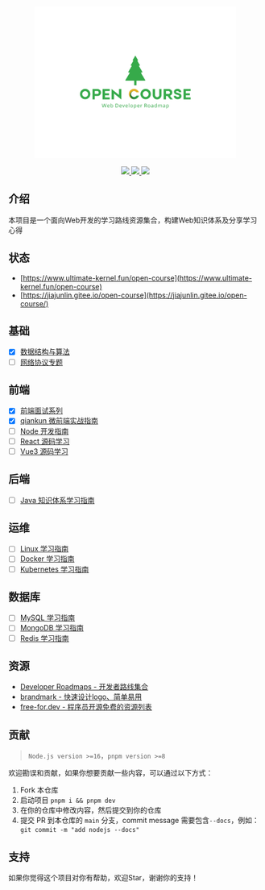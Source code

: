 <div align="center">
  <img src="./logo_tree.svg" width="400"  alt="logo" />
</div>

<p align="center">
  <a href="https://github.com/aaronlamz/open-course/actions/workflows/deploy-docs.yml">
    <img src="https://github.com/aaronlamz/open-course/actions/workflows/deploy-docs.yml/badge.svg ">
  </a>

  <a href="https://chat.openai.com/">
    <img src ="https://badgen.net/static/AIGC%20By/ChatGPT-4/green">
  </a>

  <a href="https://flat.badgen.net/badge/icon/wiki/green?icon=wiki&label">
    <img src ="https://flat.badgen.net/badge/icon/wiki/green?icon=wiki&label">
  </a>
</p>

## 介绍
本项目是一个面向Web开发的学习路线资源集合，构建Web知识体系及分享学习心得

## 状态
* [https://www.ultimate-kernel.fun/open-course](https://www.ultimate-kernel.fun/open-course)
* [https://jiajunlin.gitee.io/open-course](https://jiajunlin.gitee.io/open-course/)

## 基础
- [x] [数据结构与算法](https://www.ultimate-kernel.fun/open-course/algorithm/)
- [ ] [网络协议专题](https://www.ultimate-kernel.fun/open-course/network/)

## 前端
- [x] [前端面试系列](https://www.ultimate-kernel.fun/open-course/interview/)
- [x] [qiankun 微前端实战指南](https://www.ultimate-kernel.fun/open-course/qiankun/)
- [ ] [Node 开发指南](https://www.ultimate-kernel.fun/open-course/nodejs/)
- [ ] [React 源码学习](https://www.ultimate-kernel.fun/open-course/react-source/)
- [ ] [Vue3 源码学习](https://www.ultimate-kernel.fun/open-course/vue3-source/)

## 后端
<!-- - [ ] [Golang 开发实战](https://www.ultimate-kernel.fun/open-course/golang/) -->
- [ ] [Java 知识体系学习指南](https://www.ultimate-kernel.fun/open-course/java/)

## 运维
- [ ] [Linux 学习指南](https://www.ultimate-kernel.fun/open-course/linux/)
- [ ] [Docker 学习指南](https://www.ultimate-kernel.fun/open-course/docker/)
- [ ] [Kubernetes 学习指南](https://www.ultimate-kernel.fun/open-course/kubernetes/)

## 数据库
- [ ] [MySQL 学习指南](https://www.ultimate-kernel.fun/open-course/mysql/)
- [ ] [MongoDB 学习指南](https://www.ultimate-kernel.fun/open-course/mongodb/)
- [ ] [Redis 学习指南](https://www.ultimate-kernel.fun/open-course/redis/)

## 资源
- [Developer Roadmaps - 开发者路线集合](https://roadmap.sh/)
- [brandmark - 快速设计logo、简单易用](https://brandmark.io/)
- [free-for.dev - 程序员开源免费的资源列表](https://free-for.dev/#/)

## 贡献
> `Node.js version >=16`，`pnpm version >=8`

欢迎勘误和贡献，如果你想要贡献一些内容，可以通过以下方式：
1. Fork 本仓库
2. 启动项目 `pnpm i && pnpm dev`
3. 在你的仓库中修改内容，然后提交到你的仓库
4. 提交 PR 到本仓库的 `main` 分支，commit message 需要包含`--docs`，例如：`git commit -m "add nodejs --docs"`

## 支持
如果你觉得这个项目对你有帮助，欢迎Star，谢谢你的支持！



